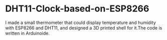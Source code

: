 # DHT11-Clock-based-on-ESP8266
I made a small thermometer that could display temperature and humidity with ESP8266 and DHT11, and designed a 3D printed shell for it.The code is written in Arduinoide.
